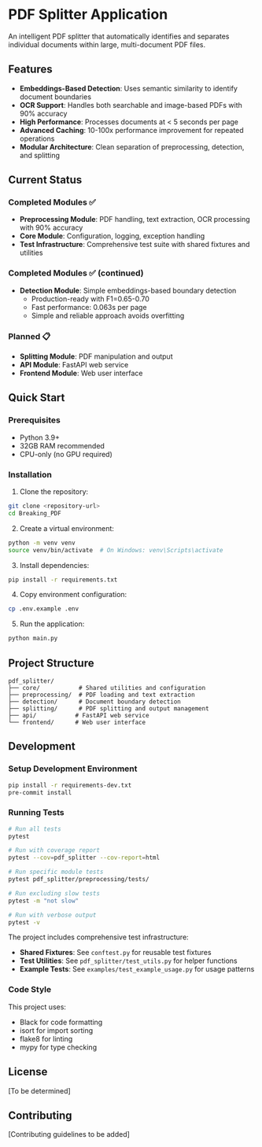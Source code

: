 # PDF Splitter Application

An intelligent PDF splitter that automatically identifies and separates individual documents within large, multi-document PDF files.

## Features

- **Embeddings-Based Detection**: Uses semantic similarity to identify document boundaries
- **OCR Support**: Handles both searchable and image-based PDFs with 90% accuracy
- **High Performance**: Processes documents at < 5 seconds per page
- **Advanced Caching**: 10-100x performance improvement for repeated operations
- **Modular Architecture**: Clean separation of preprocessing, detection, and splitting

## Current Status

### Completed Modules ✅
- **Preprocessing Module**: PDF handling, text extraction, OCR processing with 90% accuracy
- **Core Module**: Configuration, logging, exception handling
- **Test Infrastructure**: Comprehensive test suite with shared fixtures and utilities

### Completed Modules ✅ (continued)
- **Detection Module**: Simple embeddings-based boundary detection
  - Production-ready with F1=0.65-0.70
  - Fast performance: 0.063s per page
  - Simple and reliable approach avoids overfitting

### Planned 📋
- **Splitting Module**: PDF manipulation and output
- **API Module**: FastAPI web service
- **Frontend Module**: Web user interface

## Quick Start

### Prerequisites

- Python 3.9+
- 32GB RAM recommended
- CPU-only (no GPU required)

### Installation

1. Clone the repository:
```bash
git clone <repository-url>
cd Breaking_PDF
```

2. Create a virtual environment:
```bash
python -m venv venv
source venv/bin/activate  # On Windows: venv\Scripts\activate
```

3. Install dependencies:
```bash
pip install -r requirements.txt
```

4. Copy environment configuration:
```bash
cp .env.example .env
```

5. Run the application:
```bash
python main.py
```

## Project Structure

```
pdf_splitter/
├── core/           # Shared utilities and configuration
├── preprocessing/  # PDF loading and text extraction
├── detection/      # Document boundary detection
├── splitting/      # PDF splitting and output management
├── api/           # FastAPI web service
└── frontend/      # Web user interface
```

## Development

### Setup Development Environment

```bash
pip install -r requirements-dev.txt
pre-commit install
```

### Running Tests

```bash
# Run all tests
pytest

# Run with coverage report
pytest --cov=pdf_splitter --cov-report=html

# Run specific module tests
pytest pdf_splitter/preprocessing/tests/

# Run excluding slow tests
pytest -m "not slow"

# Run with verbose output
pytest -v
```

The project includes comprehensive test infrastructure:
- **Shared Fixtures**: See `conftest.py` for reusable test fixtures
- **Test Utilities**: See `pdf_splitter/test_utils.py` for helper functions
- **Example Tests**: See `examples/test_example_usage.py` for usage patterns

### Code Style

This project uses:
- Black for code formatting
- isort for import sorting
- flake8 for linting
- mypy for type checking

## License

[To be determined]

## Contributing

[Contributing guidelines to be added]
